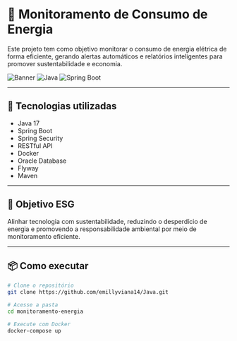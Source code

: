 # 🔌 Monitoramento de Consumo de Energia

Este projeto tem como objetivo monitorar o consumo de energia elétrica de forma eficiente, gerando alertas automáticos e relatórios inteligentes para promover sustentabilidade e economia.

![Banner](https://img.shields.io/badge/ESG-Consciente-green) ![Java](https://img.shields.io/badge/Java-17-blue) ![Spring Boot](https://img.shields.io/badge/Spring_Boot-2.7-brightgreen)

---

## 🚀 Tecnologias utilizadas

- Java 17
- Spring Boot
- Spring Security
- RESTful API
- Docker
- Oracle Database
- Flyway
- Maven

---

## 🎯 Objetivo ESG

Alinhar tecnologia com sustentabilidade, reduzindo o desperdício de energia e promovendo a responsabilidade ambiental por meio de monitoramento eficiente.

---

## 📦 Como executar

```bash
# Clone o repositório
git clone https://github.com/emillyviana14/Java.git

# Acesse a pasta
cd monitoramento-energia

# Execute com Docker
docker-compose up
